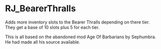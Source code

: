 # RJ_BearerThralls

Adds more inventory slots to the Bearer Thralls depending on there tier.
They get a base of 10 slots plus 5 for each tier.

This is all based on the abandoned mod Age Of Barbarians by Sephumbra. He had made all his source available.
